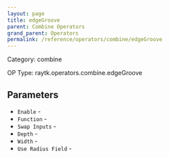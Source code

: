 ```yaml
---
layout: page
title: edgeGroove
parent: Combine Operators
grand_parent: Operators
permalink: /reference/operators/combine/edgeGroove
---
```


Category: combine

OP Type: raytk.operators.combine.edgeGroove

## Parameters

* `Enable` - 
* `Function` - 
* `Swap Inputs` - 
* `Depth` - 
* `Width` - 
* `Use Radius Field` -
